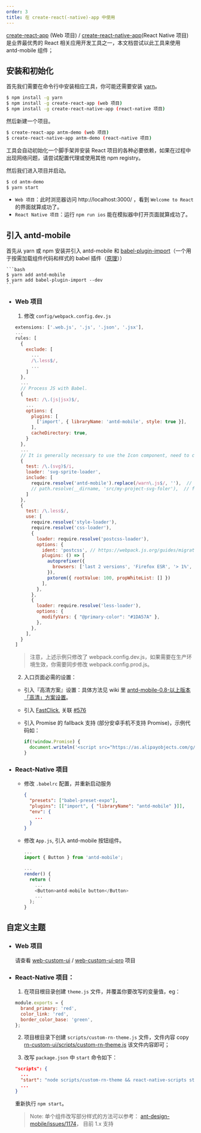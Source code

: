 ```yaml
---
order: 3
title: 在 create-react(-native)-app 中使用
---
```


[create-react-app](https://github.com/facebookincubator/create-react-app) (Web 项目) / [create-react-native-app](https://github.com/react-community/create-react-native-app)(React Native 项目) 是业界最优秀的 React 相关应用开发工具之一，本文档尝试以此工具来使用 antd-mobile 组件；

## 安装和初始化

首先我们需要在命令行中安装相应工具，你可能还需要安装 [yarn](https://github.com/yarnpkg/yarn/)。

```bash
$ npm install -g yarn
$ npm install -g create-react-app (web 项目)
$ npm install -g create-react-native-app (react-native 项目)
```

然后新建一个项目。

```bash
$ create-react-app antm-demo (web 项目)
$ create-react-native-app antm-demo (react-native 项目)
```

工具会自动初始化一个脚手架并安装 React 项目的各种必要依赖，如果在过程中出现网络问题，请尝试配置代理或使用其他 npm registry。

然后我们进入项目并启动。

```bash
$ cd antm-demo
$ yarn start
```

- `Web 项目`：此时浏览器访问 http://localhost:3000/ ，看到 `Welcome to React` 的界面就算成功了。
- `React Native 项目`：运行 `npm run ios` 能在模拟器中打开页面就算成功了。

## 引入 antd-mobile

  首先从 yarn 或 npm 安装并引入 antd-mobile 和 [babel-plugin-import](https://github.com/ant-design/babel-plugin-import)（一个用于按需加载组件代码和样式的 babel 插件（[原理](https://github.com/ant-design/ant-design/blob/master/docs/react/getting-started#%E6%8C%89%E9%9C%80%E5%8A%A0%E8%BD%BD)））

    ```bash
    $ yarn add antd-mobile
    $ yarn add babel-plugin-import --dev
    ```

  - ### Web 项目


    1. 修改 `config/webpack.config.dev.js`

      ```js
      extensions: ['.web.js', '.js', '.json', '.jsx'],
      ...
      rules: [
        {
          exclude: [
            ...
            /\.less$/,
            ...
          ]
        },
        ...
        // Process JS with Babel.
        {
          test: /\.(js|jsx)$/,
          ...
          options: {
            plugins: [
              ['import', { libraryName: 'antd-mobile', style: true }],
            ],
            cacheDirectory: true,
          }
        },
        ...
        // It is generally necessary to use the Icon component, need to configure svg-sprite-loader
        {
          test: /\.(svg)$/i,
          loader: 'svg-sprite-loader',
          include: [
            require.resolve('antd-mobile').replace(/warn\.js$/, ''),  // 1. svg files of antd-mobile
            // path.resolve(__dirname, 'src/my-project-svg-foler'),  // folder of svg files in your project
          ]
        },
        {
          test: /\.less$/,
          use: [
            require.resolve('style-loader'),
            require.resolve('css-loader'),
            {
              loader: require.resolve('postcss-loader'),
              options: {
                ident: 'postcss', // https://webpack.js.org/guides/migrating/#complex-options
                plugins: () => [
                  autoprefixer({
                    browsers: ['last 2 versions', 'Firefox ESR', '> 1%', 'ie >= 8', 'iOS >= 8', 'Android >= 4'],
                  }),
                  pxtorem({ rootValue: 100, propWhiteList: [] })
                ],
              },
            },
            {
              loader: require.resolve('less-loader'),
              options: {
                modifyVars: { "@primary-color": "#1DA57A" },
              },
            },
          ],
        }
      ]
      ```
      > 注意，上述示例只修改了 webpack.config.dev.js，如果需要在生产环境生效，你需要同步修改 webpack.config.prod.js。

    2. 入口页面必需的设置：

      - 引入『高清方案』设置：具体方法见 wiki 里 [antd-mobile-0.8-以上版本「高清」方案设置](https://github.com/ant-design/ant-design-mobile/wiki/antd-mobile-0.8-%E4%BB%A5%E4%B8%8A%E7%89%88%E6%9C%AC%E3%80%8C%E9%AB%98%E6%B8%85%E3%80%8D%E6%96%B9%E6%A1%88%E8%AE%BE%E7%BD%AE)。
      - 引入 [FastClick](https://github.com/ftlabs/fastclick), 关联 [#576](https://github.com/ant-design/ant-design-mobile/issues/576)
      - 引入 Promise 的 fallback 支持 (部分安卓手机不支持 Promise)，示例代码如：

        ```js
        if(!window.Promise) {
          document.writeln('<script src="https://as.alipayobjects.com/g/component/es6-promise/3.2.2/es6-promise.min.js"'+'>'+'<'+'/'+'script>');
        }
        ```

  - ### React-Native 项目

    - 修改 `.babelrc` 配置，并重新启动服务

      ```json
      {
        "presets": ["babel-preset-expo"],
        "plugins": [["import", { "libraryName": "antd-mobile" }]],
        "env": {
          ...
        }
      }
      ```
    - 修改 `App.js`, 引入 antd-mobile 按钮组件。

      ```js
      ...
      import { Button } from 'antd-mobile';

      ...
      render() {
        return (
          ...
          <Button>antd-mobile button</Button>
          ...
        );
      }
      ```  

## 自定义主题

- ### Web 项目

  请查看  [web-custom-ui](https://github.com/ant-design/antd-mobile-samples/tree/master/web-custom-ui) / [web-custom-ui-pro](https://github.com/ant-design/antd-mobile-samples/tree/master/web-custom-ui-pro) 项目

- ### React-Native 项目：

  1. 在项目根目录创建 `theme.js` 文件，并覆盖你要改写的变量值，eg：

    ```js
    module.exports = {
      brand_primary: 'red',
      color_link: 'red',
      border_color_base: 'green',
    };
    ```  
  2. 项目根目录下创建 `scripts/custom-rn-theme.js` 文件，文件内容 copy [rn-custom-ui/scripts/custom-rn-theme.js](https://github.com/ant-design/antd-mobile-samples/blob/master/rn-custom-ui/scripts/custom-rn-theme.js) 该文件内容即可；

  3. 改写 `package.json` 中 `start` 命令如下：

    ```json
    "scripts": {
      ...
      "start": "node scripts/custom-rn-theme && react-native-scripts start",
      ...
    }
    ```
    重新执行 `npm start`。

  > Note: 单个组件改写部分样式的方法可以参考： [ant-design-mobile/issues/1174](https://github.com/ant-design/ant-design-mobile/issues/1174#issuecomment-295256831)， 目前 1.x 支持
